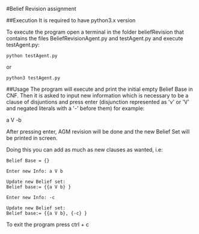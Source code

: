 #Belief Revision assignment

##Execution
It is required to have python3.x version

To execute the program open a terminal in the folder beliefRevision that contains
the files BeliefRevisionAgent.py and testAgent.py and execute testAgent.py:

`python testAgent.py`

or

`python3 testAgent.py`

##Usage
The program will execute and print the initial empty Belief Base in CNF. Then it is asked to input new information which is 
necessary to be a clause of disjuntions and press enter (disjunction represented as 'v' or 'V' and negated literals with a  '-' 
before them) for 
example:

a V -b

After pressing enter, AGM revision will be done and the new Belief Set will be printed in screen.

Doing this you can add as much as new clauses as wanted, i.e:
```
Belief Base = {}

Enter new Info: a V b

Update new Belief set:
Belief base:= {{a V b} }

Enter new Info: -c
 
Update new Belief set:
Belief base:= {{a V b}, {-c} }
```
To exit the program press ctrl + c
